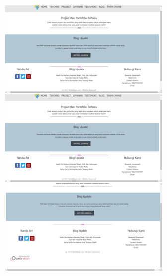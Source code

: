 ![Before1](https://github.com/Mawar077/Website-Nanda-Art/blob/main/IMG-20240514-WA0016.jpg)
![After1](https://github.com/Mawar077/Website-Nanda-Art/blob/main/IMG-20240514-WA0016.jpg)
![After2](https://github.com/Mawar077/Website-Nanda-Art/blob/main/IMG-20240514-WA0015.jpg)

